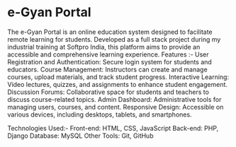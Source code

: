 # e-Gyan Portal
The e-Gyan Portal is an online education system designed to facilitate remote learning for students. Developed as a full stack project during my industrial training at Softpro India, this platform aims to provide an accessible and comprehensive learning experience.
Features :-
User Registration and Authentication: Secure login system for students and educators.
Course Management: Instructors can create and manage courses, upload materials, and track student progress.
Interactive Learning: Video lectures, quizzes, and assignments to enhance student engagement.
Discussion Forums: Collaborative space for students and teachers to discuss course-related topics.
Admin Dashboard: Administrative tools for managing users, courses, and content.
Responsive Design: Accessible on various devices, including desktops, tablets, and smartphones.

Technologies Used:-
Front-end: HTML, CSS, JavaScript
Back-end: PHP, Django
Database: MySQL
Other Tools: Git, GitHub

